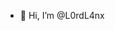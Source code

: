 - 👋 Hi, I’m @L0rdL4nx

<!---
L0rdL4nx/L0rdL4nx is a ✨ special ✨ repository because its `README.md` (this file) appears on your GitHub profile.
You can click the Preview link to take a look at your changes.
--->
